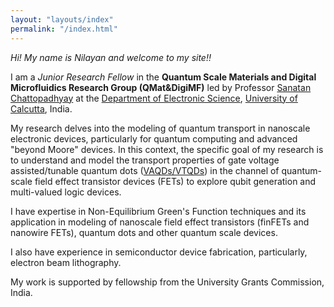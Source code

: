 ```yaml
---
layout: "layouts/index"
permalink: "/index.html"
---
```


_Hi! My name is Nilayan and welcome to my site!!_


I am a _Junior Research Fellow_ in the __Quantum Scale Materials and Digital Microfluidics Research Group (QMat&DigiMF)__ led by Professor [Sanatan Chattopadhyay](https://www.researchgate.net/profile/Sanatan-Chattopadhyay) at the [Department of Electronic Science](https://www.caluniv.ac.in/academic/ElcSc.html), [University of Calcutta](https://www.caluniv.ac.in/), India.

My research delves into the modeling of quantum transport in nanoscale electronic devices, particularly for quantum computing and advanced "beyond Moore" devices. In this context, the specific goal of my research is to understand and model the transport properties of gate voltage assisted/tunable quantum dots ([VAQDs/VTQDs](https://journals.aps.org/prapplied/abstract/10.1103/PhysRevApplied.15.054060)) in the channel of quantum-scale field effect transistor devices (FETs) to explore qubit generation and multi-valued logic devices.

I have expertise in Non-Equilibrium Green's Function techniques and its application in modeling of nanoscale field effect transistors (finFETs and nanowire FETs), quantum dots and other quantum scale devices.

I also have experience in semiconductor device fabrication, particularly, electron beam lithography.

My work is supported by fellowship from the University Grants Commission, India.